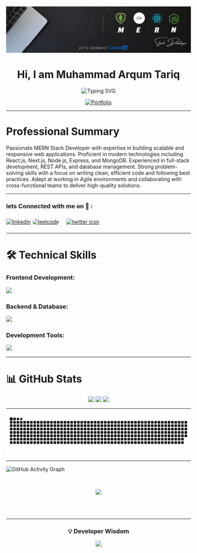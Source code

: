 ![Profile Banner](https://github.com/ARQUM21/ARQUM21/blob/main/Keep%20it%20simple.%20(13).png)

<h1 align="center">Hi, I am Muhammad Arqum Tariq</h1>
<div align="center">
  <img src="https://readme-typing-svg.herokuapp.com?font=Fira+Code&weight=600&size=22&pause=1000&color=2E9EF7&center=true&vCenter=true&width=435&lines=Full+Stack+Developer+(MERN);Frontend+Developer;Backend+Developer;Creative+Coder;Problem+Solver" alt="Typing SVG" />
</div>


<p align="center">
  <a href="https://react-agency-pro.vercel.app/" target="_blank">
    <img src="https://img.shields.io/badge/🚀_View_My_Portfolio-0A3D62?style=for-the-badge&logo=google-chrome&logoColor=white" alt="Portfolio" width="300" height="300" />
  </a>
</p>

---

# Professional Summary

Passionate MERN Stack Developer with expertise in building scalable and responsive web applications. Proficient in modern technologies including React.js, Next.js, Node.js, Express, and MongoDB. Experienced in full-stack development, REST APIs, and database management. Strong problem-solving skills with a focus on writing clean, efficient code and following best practices. Adept at working in Agile environments and collaborating with cross-functional teams to deliver high-quality solutions.

---

<h3 align="left">lets Connected with me on 🔗 :</h3>

<p align="left">
  <a href="https://www.linkedin.com/in/marqum" target="blank"><img align="center"
      src="https://skillicons.dev/icons?i=linkedin" height="50" width="50" alt="linkedin" /></a>
  <a href="https://leetcode.com/u/MuhammadArqum/" target="blank"><img align="center" style="border-radius:12px;" src="./icons/leetcode.png"
			alt="leetcode" height="50" width="50" /></a>
  <a href="https://twitter.com/shehza_d_" target="blank" style="padding:8px"><img align="center" style="margin:8px"
      src="https://skillicons.dev/icons?i=twitter" height="50" width="50" alt="twitter icon" /></a>
</p>



---

# **🛠 Technical Skills**

### **Frontend Development:**
<p align="left">
  <img src="https://skillicons.dev/icons?i=html,css,js,sass,react,redux,nextjs,bootstrap,materialui,tailwind" style="height: 50px;" />
</p>

### **Backend & Database:**
<p align="left">
  <img src="https://skillicons.dev/icons?i=nodejs,express,mongodb,postgres,firebase" style="height: 55px;" />
</p>

### **Development Tools:**
<p align="left">
  <img src="https://skillicons.dev/icons?i=git,github,vscode,postman,vercel,netlify,npm" style="height: 50px;" />
</p>

---

# 📊 GitHub Stats

<div align="center">
  <img src="https://github-readme-stats.vercel.app/api?username=ARQUM21&show_icons=true&theme=radical&title_color=2E9EF7&icon_color=2E9EF7&text_color=ffffff&border_color=2E9EF7" height="165" />
  <img src="https://github-readme-streak-stats.herokuapp.com/?user=ARQUM21&theme=radical&background=0d1117&border=2E9EF7&stroke=2E9EF7&ring=2E9EF7&fire=2E9EF7&currStreakLabel=2E9EF7" height="165" />
  <img src="https://github-readme-stats.vercel.app/api/top-langs/?username=ARQUM21&layout=compact&theme=radical&title_color=2E9EF7&text_color=ffffff&border_color=2E9EF7" height="165" />
</div>

---

<div align="center">
 
 ![snake gif](https://github.com/ARQUM21/ARQUM21/blob/output/github-snake-dark.svg)
</div>

---

![GitHub Activity Graph](https://github-readme-activity-graph.vercel.app/graph?username=ARQUM21&bg_color=0d1117&color=2E9EF7&line=2E9EF7&point=ffffff&area=true&hide_border=true)

<br>
<p align="center">
  <img src="https://github-profile-trophy.vercel.app/?username=ARQUM21&theme=onedark&no-frame=true&margin-w=15&margin-h=15" />
</p>

<br>

<br>

---

<div align='center'>
  <h3>💡 Developer Wisdom</h3>
  <img src='https://quotes-github-readme.vercel.app/api?type=horizontal&theme=algolia' />
</div>


